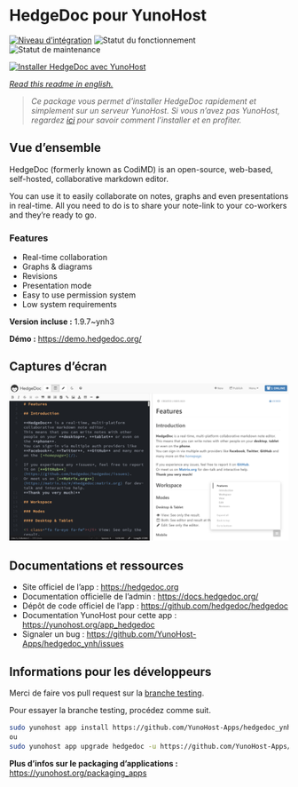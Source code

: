 <!--
N.B.: This README was automatically generated by https://github.com/YunoHost/apps/tree/master/tools/README-generator
It shall NOT be edited by hand.
-->

# HedgeDoc pour YunoHost

[![Niveau d’intégration](https://dash.yunohost.org/integration/hedgedoc.svg)](https://dash.yunohost.org/appci/app/hedgedoc) ![Statut du fonctionnement](https://ci-apps.yunohost.org/ci/badges/hedgedoc.status.svg) ![Statut de maintenance](https://ci-apps.yunohost.org/ci/badges/hedgedoc.maintain.svg)

[![Installer HedgeDoc avec YunoHost](https://install-app.yunohost.org/install-with-yunohost.svg)](https://install-app.yunohost.org/?app=hedgedoc)

*[Read this readme in english.](./README.md)*

> *Ce package vous permet d’installer HedgeDoc rapidement et simplement sur un serveur YunoHost.
Si vous n’avez pas YunoHost, regardez [ici](https://yunohost.org/#/install) pour savoir comment l’installer et en profiter.*

## Vue d’ensemble

HedgeDoc (formerly known as CodiMD) is an open-source, web-based, self-hosted, collaborative markdown editor.

You can use it to easily collaborate on notes, graphs and even presentations in real-time. All you need to do is to share your note-link to your co-workers and they’re ready to go.

### Features

- Real-time collaboration
- Graphs & diagrams
- Revisions
- Presentation mode
- Easy to use permission system
- Low system requirements

**Version incluse :** 1.9.7~ynh3

**Démo :** https://demo.hedgedoc.org/

## Captures d’écran

![Capture d’écran de HedgeDoc](./doc/screenshots/screenshot.png)

## Documentations et ressources

* Site officiel de l’app : <https://hedgedoc.org>
* Documentation officielle de l’admin : <https://docs.hedgedoc.org/>
* Dépôt de code officiel de l’app : <https://github.com/hedgedoc/hedgedoc>
* Documentation YunoHost pour cette app : <https://yunohost.org/app_hedgedoc>
* Signaler un bug : <https://github.com/YunoHost-Apps/hedgedoc_ynh/issues>

## Informations pour les développeurs

Merci de faire vos pull request sur la [branche testing](https://github.com/YunoHost-Apps/hedgedoc_ynh/tree/testing).

Pour essayer la branche testing, procédez comme suit.

``` bash
sudo yunohost app install https://github.com/YunoHost-Apps/hedgedoc_ynh/tree/testing --debug
ou
sudo yunohost app upgrade hedgedoc -u https://github.com/YunoHost-Apps/hedgedoc_ynh/tree/testing --debug
```

**Plus d’infos sur le packaging d’applications :** <https://yunohost.org/packaging_apps>
